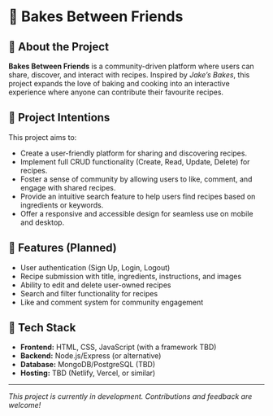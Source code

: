 # 🥖 Bakes Between Friends

## 📖 About the Project  
**Bakes Between Friends** is a community-driven platform where users can share, discover, and interact with recipes. Inspired by *Jake’s Bakes*, this project expands the love of baking and cooking into an interactive experience where anyone can contribute their favourite recipes.  

## 🎯 Project Intentions  
This project aims to:  
- Create a user-friendly platform for sharing and discovering recipes.  
- Implement full CRUD functionality (Create, Read, Update, Delete) for recipes.  
- Foster a sense of community by allowing users to like, comment, and engage with shared recipes.  
- Provide an intuitive search feature to help users find recipes based on ingredients or keywords.  
- Offer a responsive and accessible design for seamless use on mobile and desktop.  

## 🔧 Features (Planned)  
- User authentication (Sign Up, Login, Logout)  
- Recipe submission with title, ingredients, instructions, and images  
- Ability to edit and delete user-owned recipes  
- Search and filter functionality for recipes  
- Like and comment system for community engagement  

## 🚀 Tech Stack  
- **Frontend:** HTML, CSS, JavaScript (with a framework TBD)  
- **Backend:** Node.js/Express (or alternative)  
- **Database:** MongoDB/PostgreSQL (TBD)  
- **Hosting:** TBD (Netlify, Vercel, or similar)  

---

*This project is currently in development. Contributions and feedback are welcome!*  
